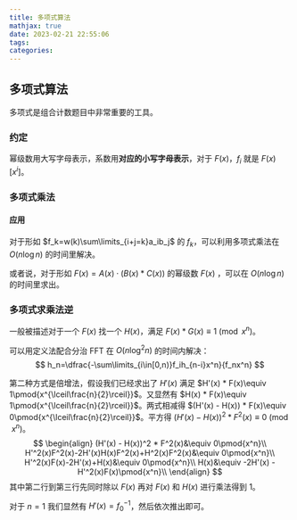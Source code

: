 ```yaml
---
title: 多项式算法
mathjax: true
date: 2023-02-21 22:55:06
tags:
categories:
---
```


## 多项式算法

多项式是组合计数题目中非常重要的工具。

### 约定

幂级数用大写字母表示，系数用**对应的小写字母表示**，对于 $F(x)$，$f_i$ 就是 $F(x)[x^i]$。

### 多项式乘法

#### 应用

对于形如 $f_k=w(k)\sum\limits_{i+j=k}a_ib_j$ 的 $f_k$，可以利用多项式乘法在 $O(n\log n)$ 的时间里解决。

或者说，对于形如 $F(x)=A(x)\cdot(B(x) * C(x))$ 的幂级数 $F(x)$ ，可以在 $O(n\log n)$ 的时间里求出。

### 多项式求乘法逆

一般被描述对于一个 $F(x)$ 找一个 $H(x)$，满足 $F(x) * G(x)\equiv 1\pmod{x^n}$。

可以用定义法配合分治 FFT 在 $O(n\log^2 n)$ 的时间内解决：
$$
h_n=\dfrac{-\sum\limits_{i\in[0,n)}f_ih_{n-i}x^n}{f_nx^n}
$$


第二种方式是倍增法，假设我们已经求出了 $H'(x)$ 满足 $H'(x) * F(x)\equiv 1\pmod{x^{\lceil\frac{n}{2}\rceil}}$。又显然有 $H(x) * F(x)\equiv 1\pmod{x^{\lceil\frac{n}{2}\rceil}}$。两式相减得 $(H'(x) - H(x)) * F(x)\equiv 0\pmod{x^{\lceil\frac{n}{2}\rceil}}$。平方得 $(H'(x) - H(x))^2 * F^2(x)\equiv 0\pmod{x^n}$。
$$
\begin{align}
(H'(x) - H(x))^2 * F^2(x)&\equiv 0\pmod{x^n}\\
H'^2(x)F^2(x)-2H'(x)H(x)F^2(x)+H^2(x)F^2(x)&\equiv 0\pmod{x^n}\\
H'^2(x)F(x)-2H'(x)+H(x)&\equiv 0\pmod{x^n}\\
H(x)&\equiv -2H'(x) - H'^2(x)F(x)\pmod{x^n}\\
\end{align}
$$
其中第二行到第三行先同时除以 $F(x)$ 再对 $F(x)$ 和 $H(x)$ 进行乘法得到 $1$。

对于 $n=1$ 我们显然有 $H'(x)=f_0^{-1}$，然后依次推出即可。


